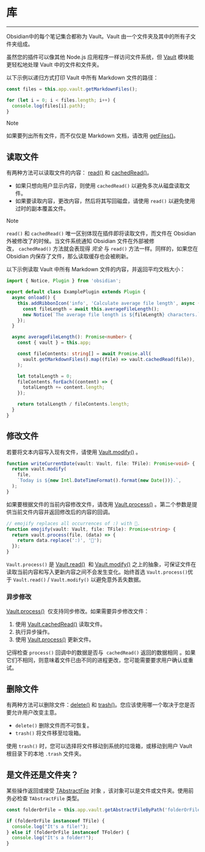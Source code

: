 <!--
 * @Author: Raistlind johnd0712@gmail.com
 * @Date: 2024-01-18 10:18:00
 * @LastEditors: Raistlind
 * @LastEditTime: 2024-01-18 10:18:00
 * @Description:
-->

# 库

---

Obsidian中的每个笔记集合都称为 Vault。Vault 由一个文件夹及其中的所有子文件夹组成。

虽然您的插件可以像其他 Node.js 应用程序一样访问文件系统，但 [Vault](https://docs.obsidian.md/Reference/TypeScript+API/Vault/Vault) 模块能更轻松地处理 Vault 中的文件和文件夹。

以下示例以递归方式打印 Vault 中所有 Markdown 文件的路径：

```ts
const files = this.app.vault.getMarkdownFiles();

for (let i = 0; i < files.length; i++) {
  console.log(files[i].path);
}
```

> [!NOTE]
>
> 如果要列出所有文件，而不仅仅是 Markdown 文档，请改用 [getFiles()](https://docs.obsidian.md/Reference/TypeScript+API/Vault/getFiles)。

## 读取文件

有两种方法可以读取文件的内容： [read()](https://docs.obsidian.md/Reference/TypeScript+API/Vault/read) 和 [cachedRead()](https://docs.obsidian.md/Reference/TypeScript+API/Vault/cachedRead)。

- 如果只想向用户显示内容，则使用 `cachedRead()` 以避免多次从磁盘读取文件。
- 如果要读取内容，更改内容，然后将其写回磁盘，请使用 `read()` 以避免使用过时的副本覆盖文件。

> [!NOTE]
>
> `read()` 和 `cachedRead()` 唯一区别体现在插件即将读取文件，而文件在 Obsidian 外被修改了的时候。当文件系统通知 Obsidian 文件在外部被修改， `cachedRead()` 方法就会表现得 *完全* 与 `read()` 方法一样。同样的，如果您在 Obsidian 内保存了文件，那么读取缓存也会被刷新。

以下示例读取 Vault 中所有 Markdown 文件的内容，并返回平均文档大小：

```ts
import { Notice, Plugin } from 'obsidian';

export default class ExamplePlugin extends Plugin {
  async onload() {
    this.addRibbonIcon('info', 'Calculate average file length', async () => {
      const fileLength = await this.averageFileLength();
      new Notice(`The average file length is ${fileLength} characters.`);
    });
  }

  async averageFileLength(): Promise<number> {
    const { vault } = this.app;

    const fileContents: string[] = await Promise.all(
      vault.getMarkdownFiles().map((file) => vault.cachedRead(file)),
    );

    let totalLength = 0;
    fileContents.forEach((content) => {
      totalLength += content.length;
    });

    return totalLength / fileContents.length;
  }
}
```

## 修改文件

若要将文本内容写入现有文件，请使用 [Vault.modify()](https://docs.obsidian.md/Reference/TypeScript+API/Vault/modify) 。

```ts
function writeCurrentDate(vault: Vault, file: TFile): Promise<void> {
  return vault.modify(
    file,
    `Today is ${new Intl.DateTimeFormat().format(new Date())}.`,
  );
}
```

如果要根据文件的当前内容修改文件，请改用 [Vault.process()](https://docs.obsidian.md/Reference/TypeScript+API/Vault/process) 。第二个参数是提供当前文件内容并返回修改后的内容的回调。

```ts
// emojify replaces all occurrences of :) with 🙂.
function emojify(vault: Vault, file: TFile): Promise<string> {
  return vault.process(file, (data) => {
    return data.replace(':)', '🙂');
  });
}
```

`Vault.process()` 是 [Vault.read()](https://docs.obsidian.md/Reference/TypeScript+API/Vault/read)  和 [Vault.modify()](https://docs.obsidian.md/Reference/TypeScript+API/Vault/modify) 之上的抽象，可保证文件在读取当前内容和写入更新内容之间不会发生变化。始终首选 `Vault.process()`优于 `Vault.read()` / `Vault.modify()` 以避免意外丢失数据。

### 异步修改

[Vault.process()](https://docs.obsidian.md/Reference/TypeScript+API/Vault/process)  仅支持同步修改。如果需要异步修改文件：

1. 使用 [Vault.cachedRead()](https://docs.obsidian.md/Reference/TypeScript+API/Vault/cachedRead) 读取文件。
2. 执行异步操作。
3. 使用 [Vault.process()](https://docs.obsidian.md/Reference/TypeScript+API/Vault/process) 更新文件。

记得检查 `process()` 回调中的数据是否与  `cachedRead()` 返回的数据相同 。如果它们不相同，则意味着文件已由不同的进程更改，您可能需要要求用户确认或重试。

## 删除文件

有两种方法可以删除文件：[delete()](https://docs.obsidian.md/Reference/TypeScript+API/Vault/delete) 和 [trash()](https://docs.obsidian.md/Reference/TypeScript+API/Vault/trash)。您应该使用哪一个取决于您是否要允许用户改变主意。

- `delete()` 删除文件而不可恢复。
- `trash()` 将文件移至垃圾箱。

使用 `trash()` 时，您可以选择将文件移动到系统的垃圾箱，或移动到用户 Vault 根目录下的本地 `.trash` 文件夹。

## 是文件还是文件夹？

某些操作返回或接受 [TAbstractFile](https://docs.obsidian.md/Reference/TypeScript+API/TAbstractFile) 对象 ，该对象可以是文件或文件夹。使用前务必检查 `TAbstractFile` 类型。

```ts
const folderOrFile = this.app.vault.getAbstractFileByPath('folderOrFile');

if (folderOrFile instanceof TFile) {
  console.log("It's a file!");
} else if (folderOrFile instanceof TFolder) {
  console.log("It's a folder!");
}
```
